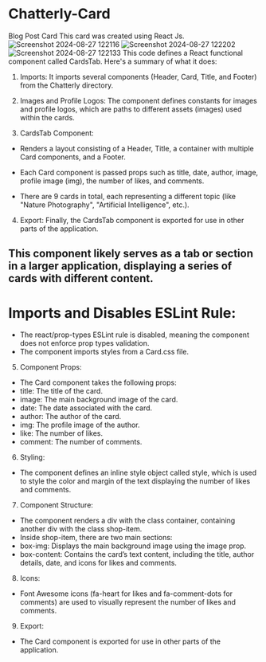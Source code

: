 # Chatterly-Card
Blog Post Card
This card was created using React Js.
![Screenshot 2024-08-27 122116](https://github.com/user-attachments/assets/5bb20642-b3d9-4669-bd3c-0f3d69a8043e)
![Screenshot 2024-08-27 122202](https://github.com/user-attachments/assets/7110525b-d8bd-4b71-b970-8de2350dbbfc)
![Screenshot 2024-08-27 122133](https://github.com/user-attachments/assets/5b54cbfd-34b5-47ae-b20b-f987576f73e8)
This code defines a React functional component called CardsTab. Here's a summary of what it does:

1. Imports: It imports several components (Header, Card, Title, and Footer) from the Chatterly directory.
   
3. Images and Profile Logos: The component defines constants for images and profile logos, which are paths to different assets (images) used within the cards.

4. CardsTab Component:

* Renders a layout consisting of a Header, Title, a container with multiple Card components, and a Footer.

* Each Card component is passed props such as title, date, author, image, profile image (img),
the number of likes, and comments.

* There are 9 cards in total, each representing a different topic (like "Nature Photography", "Artificial Intelligence", etc.).

4. Export: Finally, the CardsTab component is exported for use in other parts of the application.

## This component likely serves as a tab or section in a larger application, displaying a series of cards with different content.

# Imports and Disables ESLint Rule:

* The react/prop-types ESLint rule is disabled, meaning the component does not enforce prop types validation.
* The component imports styles from a Card.css file.

5. Component Props:

* The Card component takes the following props:
* title: The title of the card.
* image: The main background image of the card.
* date: The date associated with the card.
* author: The author of the card.
* img: The profile image of the author.
* like: The number of likes.
* comment: The number of comments.

6. Styling:

  * The component defines an inline style object called style, which is used to style the color and margin of the text displaying the number of likes and comments.

7. Component Structure:

*   The component renders a div with the class container, containing another div with the class shop-item.
* Inside shop-item, there are two main sections:
* box-img: Displays the main background image using the image prop.
* box-content: Contains the card’s text content, including the title, author details, date, and icons for likes and comments.

8. Icons:

* Font Awesome icons (fa-heart for likes and fa-comment-dots for comments) are used to visually represent the number of likes and comments.

9. Export:

* The Card component is exported for use in other parts of the application.

